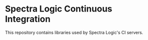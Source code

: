 Spectra Logic Continuous Integration
====================================
This repository contains libraries used by Spectra Logic's CI servers.
